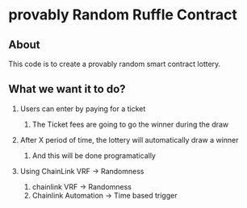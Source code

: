 # provably Random Ruffle Contract

## About

This code is to create a provably random smart contract lottery.

## What we want it to do?

1. Users can enter by paying for a ticket
    1. The Ticket fees are going to go the winner during the draw

2. After X period of time, the lottery will automatically draw a winner 
    1. And this will be done programatically
3. Using ChainLink VRF -> Randomness
    1. chainlink VRF -> Randomness
    2. Chainlink Automation -> Time based trigger